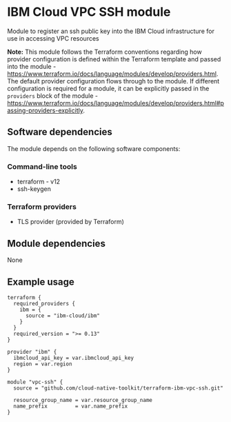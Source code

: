 # IBM Cloud VPC SSH module

Module to register an ssh public key into the IBM Cloud infrastructure for use in accessing VPC resources

**Note:** This module follows the Terraform conventions regarding how provider configuration is defined within the Terraform template and passed into the module - https://www.terraform.io/docs/language/modules/develop/providers.html. The default provider configuration flows through to the module. If different configuration is required for a module, it can be explicitly passed in the `providers` block of the module - https://www.terraform.io/docs/language/modules/develop/providers.html#passing-providers-explicitly.

## Software dependencies

The module depends on the following software components:

### Command-line tools

- terraform - v12
- ssh-keygen

### Terraform providers

- TLS provider (provided by Terraform)

## Module dependencies

None

## Example usage

```hcl-terraform
terraform {
  required_providers {
    ibm = {
      source = "ibm-cloud/ibm"
    }
  }
  required_version = ">= 0.13"
}

provider "ibm" {
  ibmcloud_api_key = var.ibmcloud_api_key
  region = var.region
}

module "vpc-ssh" {
  source = "github.com/cloud-native-toolkit/terraform-ibm-vpc-ssh.git"

  resource_group_name = var.resource_group_name
  name_prefix         = var.name_prefix
}
```

